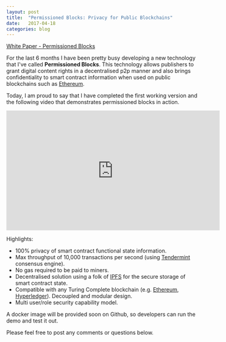 ```yaml
---
layout: post
title:  "Permissioned Blocks: Privacy for Public Blockchains"
date:   2017-04-18
categories: blog
---
```


[White Paper - Permissioned Blocks](https://github.com/autocontracts/permissioned-blocks) 

For the last 6 months I have been pretty busy developing a new technology that I've called <b>Permissioned Blocks</b>. This technology allows publishers to grant digital content rights in a decentralised p2p manner 
and also brings confidentiality to smart contract information when used on public blockchains such as [Ethereum](https://www.ethereum.org/). 

Today, I am proud to say that I have completed the first working version and the following video that demonstrates permissioned blocks in action.

<div class="honeycombpic mobile" style="display:none">
<iframe src="https://www.youtube.com/embed/kZNM1GLFdxk" frameborder="0" allowfullscreen style="width:560px;height:315px"></iframe>
</div>

<iframe class="non-mobile" src="https://www.youtube.com/embed/kZNM1GLFdxk" frameborder="0" allowfullscreen style="width:560px;height:315px"></iframe>

Highlights:

- 100% privacy of smart contract functional state information.
- Max throughput of 10,000 transactions per second (using [Tendermint](https://tendermint.com/) consensus engine).
- No gas required to be paid to miners.
- Decentralised solution using a folk of [IPFS](https://ipfs.io/) for the secure storage of smart contract state.
- Compatible with any Turing Complete blockchain (e.g. [Ethereum](https://www.ethereum.org/), [Hyperledger](https://www.hyperledger.org/)). Decoupled and modular design.
- Multi user/role security capability model.  

A docker image will be provided soon on Github, so developers can run the demo and test it out.

Please feel free to post any comments or questions below.



